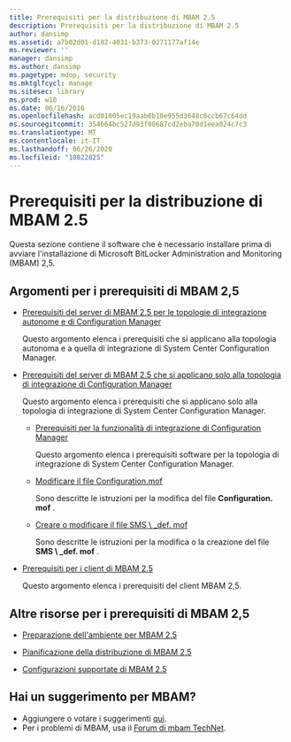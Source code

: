 ```yaml
---
title: Prerequisiti per la distribuzione di MBAM 2.5
description: Prerequisiti per la distribuzione di MBAM 2.5
author: dansimp
ms.assetid: a7b02d01-d182-4031-b373-0271177af14e
ms.reviewer: ''
manager: dansimp
ms.author: dansimp
ms.pagetype: mdop, security
ms.mktglfcycl: manage
ms.sitesec: library
ms.prod: w10
ms.date: 06/16/2016
ms.openlocfilehash: acd01005ec19aab6b10e955d3648c8ccb67c64dd
ms.sourcegitcommit: 354664bc527d93f80687cd2eba70d1eea024c7c3
ms.translationtype: MT
ms.contentlocale: it-IT
ms.lasthandoff: 06/26/2020
ms.locfileid: "10822825"
---
```

# Prerequisiti per la distribuzione di MBAM 2.5


Questa sezione contiene il software che è necessario installare prima di avviare l'installazione di Microsoft BitLocker Administration and Monitoring (MBAM) 2,5.

## <a href="" id="---------mbam-2-5-prerequisites-topics"></a> Argomenti per i prerequisiti di MBAM 2,5


-   [Prerequisiti del server di MBAM 2.5 per le topologie di integrazione autonome e di Configuration Manager](mbam-25-server-prerequisites-for-stand-alone-and-configuration-manager-integration-topologies.md)

    Questo argomento elenca i prerequisiti che si applicano alla topologia autonoma e a quella di integrazione di System Center Configuration Manager.

-   [Prerequisiti del server di MBAM 2.5 che si applicano solo alla topologia di integrazione di Configuration Manager](mbam-25-server-prerequisites-that-apply-only-to-the-configuration-manager-integration-topology.md)

    Questo argomento elenca i prerequisiti che si applicano solo alla topologia di integrazione di System Center Configuration Manager.

    -   [Prerequisiti per la funzionalità di integrazione di Configuration Manager](prerequisites-for-the-configuration-manager-integration-feature.md)

        Questo argomento elenca i prerequisiti software per la topologia di integrazione di System Center Configuration Manager.

    -   [Modificare il file Configuration.mof](edit-the-configurationmof-file-mbam-25.md)

        Sono descritte le istruzioni per la modifica del file **Configuration. mof** .

    -   [Creare o modificare il file SMS \ _def. mof](create-or-edit-the-sms-defmof-file-mbam-25.md)

        Sono descritte le istruzioni per la modifica o la creazione del file **SMS \ _def. mof** .

-   [Prerequisiti per i client di MBAM 2.5](prerequisites-for-mbam-25-clients.md)

    Questo argomento elenca i prerequisiti del client MBAM 2,5.

## Altre risorse per i prerequisiti di MBAM 2,5


-   [Preparazione dell'ambiente per MBAM 2.5](preparing-your-environment-for-mbam-25.md)

-   [Pianificazione della distribuzione di MBAM 2.5](planning-to-deploy-mbam-25.md)

-   [Configurazioni supportate di MBAM 2.5](mbam-25-supported-configurations.md)

## Hai un suggerimento per MBAM?
- Aggiungere o votare i suggerimenti [qui](http://mbam.uservoice.com/forums/268571-microsoft-bitlocker-administration-and-monitoring). 
- Per i problemi di MBAM, usa il [Forum di mbam TechNet](https://social.technet.microsoft.com/Forums/home?forum=mdopmbam).

 

 





